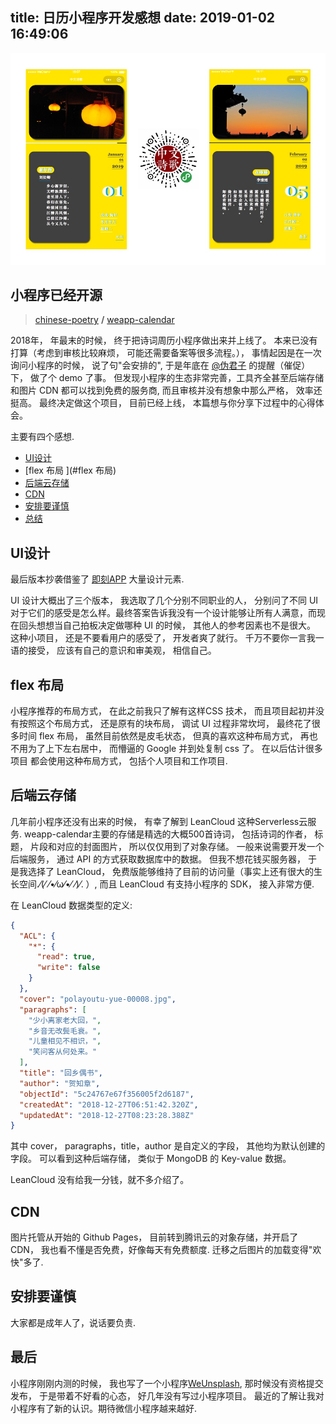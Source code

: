 title: 日历小程序开发感想
date: 2019-01-02 16:49:06
---

![weapp-calendar](/uploads/images/weapp-calendar.jpg "cover:border")

## 小程序已经开源

> [chinese-poetry](https://github.com/chinese-poetry/) **/** [weapp-calendar](https://github.com/chinese-poetry/weapp-calendar)


2018年， 年最末的时候， 终于把诗词周历小程序做出来并上线了。 本来已没有打算（考虑到审核比较麻烦， 可能还需要备案等很多流程。）， 事情起因是在一次询问小程序的时候， 说了句"会安排的", 于是年底在 [@伪君子](https://weijunzii.github.io/) 的提醒（催促）下， 做了个 demo 了事。 但发现小程序的生态非常完善，工具齐全甚至后端存储和图片 CDN 都可以找到免费的服务商, 而且审核并没有想象中那么严格， 效率还挺高。 最终决定做这个项目， 目前已经上线， 本篇想与你分享下过程中的心得体会。


主要有四个感想.

- [UI设计    ](#UI设计)
- [flex 布局 ](#flex 布局)
- [后端云存储](#后端云存储)
- [CDN](#CDN)
- [安排要谨慎](#安排要谨慎)
- [总结](#最后)

<h2 id="UI设计">UI设计</h2>

最后版本抄袭借鉴了 [即刻APP](https://www.ruguoapp.com) 大量设计元素.

UI 设计大概出了三个版本， 我选取了几个分别不同职业的人， 分别问了不同 UI 对于它们的感受是怎么样。最终答案告诉我没有一个设计能够让所有人满意，而现在回头想想当自己拍板决定做哪种 UI 的时候， 其他人的参考因素也不是很大。 这种小项目， 还是不要看用户的感受了， 开发者爽了就行。  千万不要你一言我一语的接受， 应该有自己的意识和审美观， 相信自己。

## flex 布局

小程序推荐的布局方式， 在此之前我只了解有这样CSS 技术， 而且项目起初并没有按照这个布局方式， 还是原有的块布局， 调试 UI 过程非常坎坷， 最终花了很多时间 flex 布局， 虽然目前依然是皮毛状态， 但真的喜欢这种布局方式， 再也不用为了上下左右居中， 而懵逼的 Google 并到处复制 css 了。 在以后估计很多项目 都会使用这种布局方式， 包括个人项目和工作项目.

## 后端云存储

几年前小程序还没有出来的时候， 有幸了解到 LeanCloud 这种Serverless云服务. weapp-calendar主要的存储是精选的大概500首诗词， 包括诗词的作者， 标题， 片段和对应的封面图片， 所以仅仅用到了对象存储。 一般来说需要开发一个后端服务， 通过 API 的方式获取数据库中的数据。 但我不想花钱买服务器， 于是我选择了 LeanCloud， 免费版能够维持了目前的访问量（事实上还有很大的生长空间.⁄(⁄ ⁄•⁄ω⁄•⁄ ⁄)⁄. ）, 而且 LeanCloud 有支持小程序的 SDK， 接入非常方便.

在 LeanCloud 数据类型的定义:

```json
{
  "ACL": {
    "*": {
      "read": true,
      "write": false
    }
  },
  "cover": "polayoutu-yue-00008.jpg",
  "paragraphs": [
    "少小离家老大回，",
    "乡音无改鬓毛衰。",
    "儿童相见不相识，",
    "笑问客从何处来。"
  ],
  "title": "回乡偶书",
  "author": "贺知章",
  "objectId": "5c24767e67f356005f2d6187",
  "createdAt": "2018-12-27T06:51:42.320Z",
  "updatedAt": "2018-12-27T08:23:28.388Z"
}
```

其中 cover， paragraphs，title，author 是自定义的字段， 其他均为默认创建的字段。 可以看到这种后端存储， 类似于 MongoDB 的 Key-value 数据。

LeanCloud 没有给我一分钱，就不多介绍了。


## CDN

图片托管从开始的 Github Pages， 目前转到腾讯云的对象存储，并开启了 CDN， 我也看不懂是否免费，好像每天有免费额度. 迁移之后图片的加载变得"欢快"多了.


## 安排要谨慎

大家都是成年人了，说话要负责.


## 最后

小程序刚刚内测的时候， 我也写了一个小程序[WeUnsplash](https://github.com/jackeyGao/WeUnsplash), 那时候没有资格提交发布， 于是带着不好看的心态， 好几年没有写过小程序项目。 最近的了解让我对小程序有了新的认识。期待微信小程序越来越好. 
